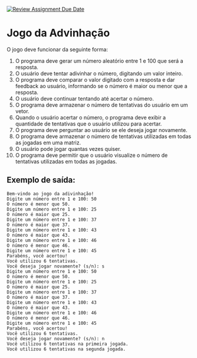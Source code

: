 [![Review Assignment Due Date](https://classroom.github.com/assets/deadline-readme-button-24ddc0f5d75046c5622901739e7c5dd533143b0c8e959d652212380cedb1ea36.svg)](https://classroom.github.com/a/gvNgBso5)
# Jogo da Advinhação

O jogo deve funcionar da seguinte forma:

1. O programa deve gerar um número aleatório entre 1 e 100 que será a resposta.
2. O usuário deve tentar adivinhar o número, digitando um valor inteiro.
3. O programa deve comparar o valor digitado com a resposta e dar feedback ao usuário, informando se o número é maior ou menor que a resposta.
4. O usuário deve continuar tentando até acertar o número.
5. O programa deve armazenar o número de tentativas do usuário em um vetor.
6. Quando o usuário acertar o número, o programa deve exibir a quantidade de tentativas que o usuário utilizou para acertar.
7. O programa deve perguntar ao usuário se ele deseja jogar novamente.
8. O programa deve armazenar o número de tentativas utilizadas em todas as jogadas em uma matriz.
9. O usuário pode jogar quantas vezes quiser.
10. O programa deve permitir que o usuário visualize o número de tentativas utilizadas em todas as jogadas.

## Exemplo de saída:

```
Bem-vindo ao jogo da adivinhação!
Digite um número entre 1 e 100: 50
O número é menor que 50.
Digite um número entre 1 e 100: 25
O número é maior que 25.
Digite um número entre 1 e 100: 37
O número é maior que 37.
Digite um número entre 1 e 100: 43
O número é maior que 43.
Digite um número entre 1 e 100: 46
O número é menor que 46.
Digite um número entre 1 e 100: 45
Parabéns, você acertou!
Você utilizou 6 tentativas.
Você deseja jogar novamente? (s/n): s
Digite um número entre 1 e 100: 50
O número é menor que 50.
Digite um número entre 1 e 100: 25
O número é maior que 25.
Digite um número entre 1 e 100: 37
O número é maior que 37.
Digite um número entre 1 e 100: 43
O número é maior que 43.
Digite um número entre 1 e 100: 46
O número é menor que 46.
Digite um número entre 1 e 100: 45
Parabéns, você acertou!
Você utilizou 6 tentativas.
Você deseja jogar novamente? (s/n): n
Você utilizou 6 tentativas na primeira jogada.
Você utilizou 6 tentativas na segunda jogada.
```
